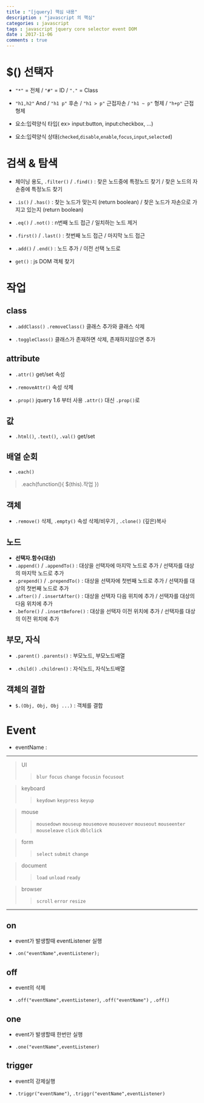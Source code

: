 ```yaml
---
title : "[jquery] 핵심 내용"
description : "javascript 의 핵심"
categories : javascript
tags : javascript jquery core selector event DOM
date : 2017-11-06
comments : true
---
```



# $() 선택자

 * `"*"` = 전체 / `"#"` = ID / `"."` = Class
 
 * `"h1,h2"` And / `"h1 p"` 후손 / `"h1 > p"` 근접자손 / `"h1 ~ p"` 형제 / `"h+p"` 근접형제
 
 * 요소:입력양식 타입( ex> input:button, input:checkbox, ...)
 
 * 요소:입력양식 상태(`checked`,`disable`,`enable`,`focus`,`input`,`selected`)
 
 
# 검색 & 탐색 

 * 체이닝 용도, `.filter()` / `.find()` : 찾은 노드중에 특정노드 찾기 / 찾은 노드의 자손중에 특정노드 찾기
 
 * `.is()` / `.has()` : 찾는 노드가 맞는지 (return boolean)  / 찾은 노드가 자손으로 가지고 있는지 (return boolean)
  
 * `.eq()` / `.not()` : n번째 노드 접근 / 일치하는 노드 제거
  
 * `.first()` / `.last()` :  첫번째 노드 접근 / 마지막 노드 접근
 
 * `.add()` / `.end()` :  노드 추가 / 이전 선택 노드로
 
 * `get()` : js DOM 객체 찾기
 
 
# 작업

## class

* `.addClass()` `.removeClass()` 클래스 추가와 클래스 삭제

* `.toggleClass()` 클래스가 존재하면 삭제, 존재하지않으면 추가

## attribute

* `.attr()` get/set 속성

* `.removeAttr()` 속성 삭제

* `.prop()` jquery 1.6 부터 사용 `.attr()` 대신 `.prop()`로

## 값

* `.html()`, `.text()`,  `.val()` get/set

## 배열 순회

* `.each()`

> .each(function(){ $(this).작업 })  

## 객체

* `.remove()` 삭제, `.empty()` 속성 삭제/비우기 , `.clone()` (깊은)복사

## 노드

* **선택자.함수(대상)** 
* `.append()`    /  `.appendTo()`       : 대상을 선택자에 마지막 노드로 추가 / 선택자를 대상의 마지막 노드로 추가
* `.prepend()`   /  `.prependTo()`      : 대상을 선택자에 첫번째 노드로 추가 / 선택자를 대상의 첫번째 노드로 추가
* `.after()`     /  `.insertAfter()`    : 대상을 선택자 다음 위치에 추가 / 선택자를 대상의 다음 위치에 추가 
* `.before()`    /  `.insertBefore()`   : 대상을 선택자 이전 위치에 추가 / 선택자를 대상의 이전 위치에 추가

## 부모, 자식

* `.parent()` `.parents()` :  부모노드, 부모노드배열

* `.child()` `.children()` :  자식노드, 자식노드배열

## 객체의 결합

* `$.(Obj, Obj, Obj ...)` : 객체를 결합

# Event

* eventName : 

---
> UI 
>>`blur` `focus` `change` `focusin` `focusout`

> keyboard 
>> `keydown` `keypress` `keyup`

> mouse
>>  `mousedown` `mouseup` `mousemove` `mouseover` `mouseout` 
>>  `mouseenter` `mouseleave` `click` `dblclick`

> form
>> `select` `submit` `change`

> document
>> `load`   `unload` `ready`

> browser
>> `scroll` `error` `resize`
---
## on

* event가 발생할때 eventListener 실행
  
* `.on("eventName",eventListener);` 


## off
* event의 삭제

* `.off("eventName",eventListener)`, `.off("eventName")` , `.off()`

## one

* event가 발생할때 한번만 실행

* `.one("eventName",eventListener)`  

## trigger

* event의 강제실행

* `.triggr("eventName")`, `.triggr("eventName",eventListener)` 


 